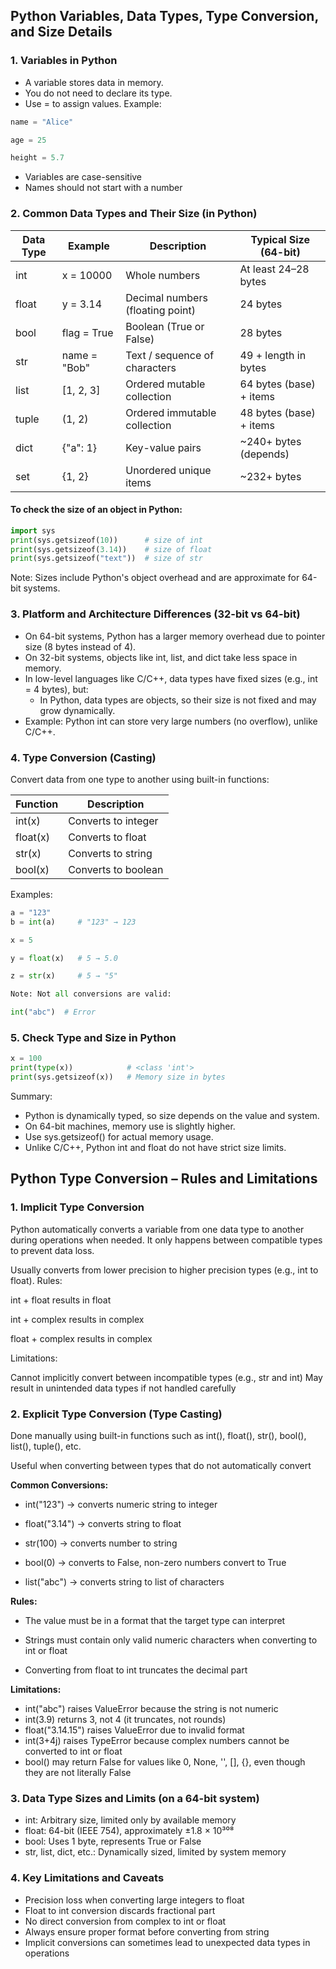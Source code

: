 ## Python Variables, Data Types, Type Conversion, and Size Details

### 1. Variables in Python
* A variable stores data in memory.
* You do not need to declare its type.
* Use = to assign values.
Example:
```python
name = "Alice"

age = 25

height = 5.7
```
* Variables are case-sensitive
* Names should not start with a number

### 2. Common Data Types and Their Size (in Python)
| **Data Type** | Example        | Description                   | Typical Size (64-bit)              |
|-----------|----------------|-------------------------------|------------------------------------|
| int       | x = 10000      | Whole numbers                 | At least 24–28 bytes               |
| float     | y = 3.14       | Decimal numbers (floating point) | 24 bytes                        |
| bool      | flag = True    | Boolean (True or False)       | 28 bytes                           |
| str       | name = "Bob"   | Text / sequence of characters | 49 + length in bytes               |
| list      | [1, 2, 3]      | Ordered mutable collection    | 64 bytes (base) + items            |
| tuple     | (1, 2)         | Ordered immutable collection  | 48 bytes (base) + items            |
| dict      | {"a": 1}       | Key-value pairs               | ~240+ bytes (depends)              |
| set       | {1, 2}         | Unordered unique items        | ~232+ bytes                        |


#### To check the size of an object in Python:
```python
import sys
print(sys.getsizeof(10))      # size of int
print(sys.getsizeof(3.14))    # size of float
print(sys.getsizeof("text"))  # size of str
```
Note: Sizes include Python's object overhead and are approximate for 64-bit systems.

### 3. Platform and Architecture Differences (32-bit vs 64-bit)
* On 64-bit systems, Python has a larger memory overhead due to pointer size (8 bytes instead of 4).
* On 32-bit systems, objects like int, list, and dict take less space in memory.
* In low-level languages like C/C++, data types have fixed sizes (e.g., int = 4 bytes), but:
    * In Python, data types are objects, so their size is not fixed and may grow dynamically.
* Example: Python int can store very large numbers (no overflow), unlike C/C++.

### 4. Type Conversion (Casting)
Convert data from one type to another using built-in functions:

| Function   | Description             |
|------------|-------------------------|
| int(x)     | Converts to integer     |
| float(x)   | Converts to float       |
| str(x)     | Converts to string      |
| bool(x)    | Converts to boolean     |


Examples:
``` python
a = "123"
b = int(a)     # "123" → 123

x = 5

y = float(x)   # 5 → 5.0

z = str(x)     # 5 → "5"

Note: Not all conversions are valid:

int("abc")  # Error
```
### 5. Check Type and Size in Python
```python
x = 100
print(type(x))            # <class 'int'>
print(sys.getsizeof(x))   # Memory size in bytes
```
Summary:
* Python is dynamically typed, so size depends on the value and system.
* On 64-bit machines, memory use is slightly higher.
* Use sys.getsizeof() for actual memory usage.
* Unlike C/C++, Python int and float do not have strict size limits.


## Python Type Conversion – Rules and Limitations

### 1. Implicit Type Conversion
Python automatically converts a variable from one data type to another during operations when needed.
It only happens between compatible types to prevent data loss.

Usually converts from lower precision to higher precision types (e.g., int to float).
Rules:

int + float results in float

int + complex results in complex

float + complex results in complex

Limitations:

Cannot implicitly convert between incompatible types (e.g., str and int)
May result in unintended data types if not handled carefully

### 2. Explicit Type Conversion (Type Casting)
Done manually using built-in functions such as int(), float(), str(), bool(), list(), tuple(), etc.

Useful when converting between types that do not automatically convert

**Common Conversions:**

- int("123") → converts numeric string to integer

- float("3.14") → converts string to float

- str(100) → converts number to string

- bool(0) → converts to False, non-zero numbers convert to True

- list("abc") → converts string to list of characters

**Rules:**

- The value must be in a format that the target type can interpret

- Strings must contain only valid numeric characters when converting to int or float
- Converting from float to int truncates the decimal part
  
**Limitations:**

- int("abc") raises ValueError because the string is not numeric
- int(3.9) returns 3, not 4 (it truncates, not rounds)
- float("3.14.15") raises ValueError due to invalid format
- int(3+4j) raises TypeError because complex numbers cannot be converted to int or float
- bool() may return False for values like 0, None, '', [], {}, even though they are not literally False
  
### 3. Data Type Sizes and Limits (on a 64-bit system)
   
- int: Arbitrary size, limited only by available memory
- float: 64-bit (IEEE 754), approximately ±1.8 × 10³⁰⁸
- bool: Uses 1 byte, represents True or False
- str, list, dict, etc.: Dynamically sized, limited by system memory
  
### 4. Key Limitations and Caveats
- Precision loss when converting large integers to float
- Float to int conversion discards fractional part
- No direct conversion from complex to int or float
- Always ensure proper format before converting from string
- Implicit conversions can sometimes lead to unexpected data types in operations

